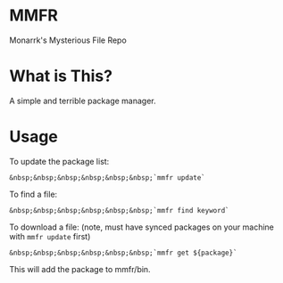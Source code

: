 # MMFR
Monarrk's Mysterious File Repo

# What is This?
A simple and terrible package manager.

# Usage
To update the package list:

	&nbsp;&nbsp;&nbsp;&nbsp;&nbsp;&nbsp;`mmfr update`

To find a file:

	&nbsp;&nbsp;&nbsp;&nbsp;&nbsp;&nbsp;`mmfr find keyword`

To download a file:
(note, must have synced packages on your machine with `mmfr update` first)

	&nbsp;&nbsp;&nbsp;&nbsp;&nbsp;&nbsp;`mmfr get ${package}`
	
This will add the package to mmfr/bin.

